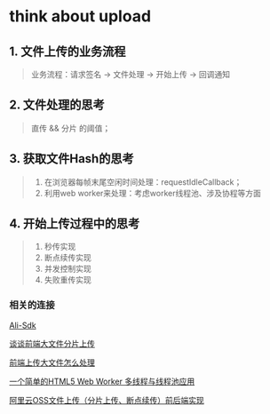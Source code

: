 # think about upload

## 1. 文件上传的业务流程

> 业务流程：请求签名 -> 文件处理 -> 开始上传 -> 回调通知

## 2. 文件处理的思考

> 直传 && 分片 的阈值；

## 3. 获取文件Hash的思考

> 1. 在浏览器每帧末尾空闲时间处理：requestIdleCallback；
> 2. 利用web worker来处理：考虑worker线程池、涉及协程等方面

## 4. 开始上传过程中的思考

> 1. 秒传实现
> 2. 断点续传实现
> 3. 并发控制实现
> 4. 失败重传实现



### 相关的连接

[Ali-Sdk](https://github.com/ali-sdk/ali-oss#multipartuploadname-file-options)

[谈谈前端大文件分片上传](https://juejin.cn/post/7044503613418242055#heading-12)

[前端上传大文件怎么处理](https://juejin.cn/post/7053658552472174605#heading-5)

[一个简单的HTML5 Web Worker 多线程与线程池应用](https://www.cnblogs.com/rock-roll/p/10176738.html)

[阿里云OSS文件上传（分片上传、断点续传）前后端实现](https://juejin.cn/post/6844903991806197767)